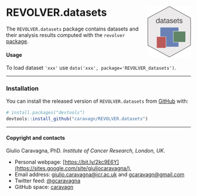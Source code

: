 
# REVOLVER.datasets <img src='man/figures/logo.png' align="right" height="139" />

The `REVOLVER.datasets` package contains datasets and their analysis
results computed with the `revolver`
[package](https://caravagn.github.io/revolver).

#### Usage

To load dataset `'xxx'` use `data('xxx', package='REVOLVER_datasets')`.

-----

### Installation

You can install the released version of `REVOLVER.datasets` from
[GitHub](https://github.com/) with:

``` r
# install.packages("devtools")
devtools::install_github("caravagn/REVOLVER.datasets")
```

-----

#### Copyright and contacts

Giulio Caravagna, PhD. *Institute of Cancer Research, London, UK*.

  - Personal webpage:
    [https://bit.ly/2kc9E6Y](https://sites.google.com/site/giuliocaravagna/),
  - Email address: <giulio.caravagna@icr.ac.uk> and
    <gcaravagn@gmail.com>
  - Twitter feed: [@gcaravagna](https://twitter.com/gcaravagna)
  - GitHub space: [caravagn](https://github.com/caravagn)
